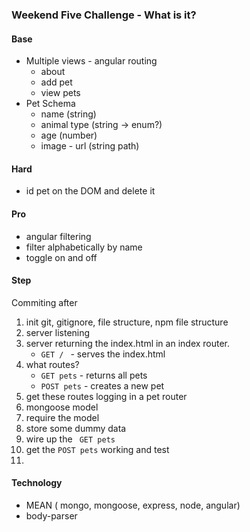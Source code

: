 ### Weekend Five Challenge - What is it?
#### Base
- Multiple views - angular routing
	- about
	- add pet
	- view pets
- Pet Schema 
	- name (string)
	- animal type (string -> enum?)
	- age (number)
	- image - url (string path)

#### Hard
- id pet on the DOM and delete it

#### Pro
- angular filtering
- filter alphabetically by name
- toggle on and off


#### Step 
Commiting after
1. init git, gitignore, file structure, npm file structure
2. server listening
4. server returning the index.html in an index router.
	- ```GET / ``` - serves the index.html
5. what routes? 
	- ```GET pets``` - returns all pets
	- ```POST pets``` - creates a new pet
6. get these routes logging in a pet router
7. mongoose model
8. require the model
9. store some dummy data
10. wire up the ``` GET pets```
11. get the ```POST pets``` working and test
12.


#### Technology
- MEAN ( mongo, mongoose, express, node, angular)
- body-parser
